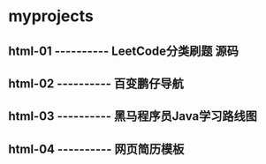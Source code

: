 # myprojects

## html-01  ----------  LeetCode分类刷题 源码
## html-02  ----------  百变鹏仔导航
## html-03  ----------  黑马程序员Java学习路线图
## html-04  ----------  网页简历模板

